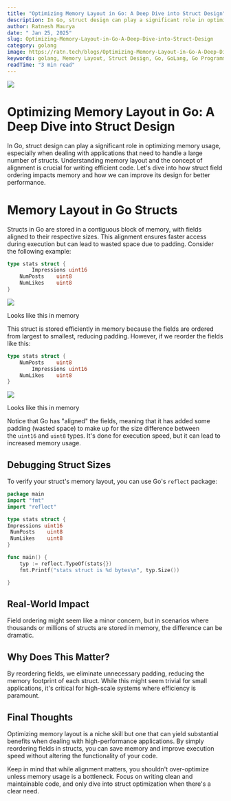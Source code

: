 ```yaml
---
title: "Optimizing Memory Layout in Go: A Deep Dive into Struct Design"
description: In Go, struct design can play a significant role in optimizing memory usage, especially when dealing with applications that need to handle a large number of structs. Understanding memory layout and the concept of alignment is crucial for writing efficient code. Let's dive into how struct field ordering impacts memory and how we can improve its design for better performance.
author: Ratnesh Maurya
date: " Jan 25, 2025"
slug: Optimizing-Memory-Layout-in-Go-A-Deep-Dive-into-Struct-Design
category: golang
image: https://ratn.tech/blogs/Optimizing-Memory-Layout-in-Go-A-Deep-Dive-into-Struct-Design.jpg
keywords: golang, Memory Layout, Struct Design, Go, GoLang, Go Programming, Go Memory Layout, Go Struct Design, GoLang Memory Layout, GoLang Struct Design, GoLang Programming, GoLang Structs, GoLang Memory Usage, GoLang Memory Optimization, GoLang Performance, GoLang Efficiency, GoLang Struct Field Ordering, GoLang Struct Field Alignment, GoLang Struct Field Padding, GoLang Struct Field Reordering, GoLang Struct Field Optimization, GoLang Struct Field Memory Usage, GoLang Struct Field Memory Layout, GoLang Struct Field Memory Optimization, GoLang Struct Field Memory Efficiency, GoLang Struct Field Memory Performance, GoLang Struct Field Memory Design, GoLang Struct Field Memory Impact, GoLang Struct Field Memory Benefits
readTime: "3 min read"
---
```


![](https://ratn.tech/blogs/Optimizing-Memory-Layout-in-Go-A-Deep-Dive-into-Struct-Design.jpg)


Optimizing Memory Layout in Go: A Deep Dive into Struct Design
==============================================================


[](https://medium.com/plans?dimension=post_audio_button&postId=dfef3ccba6e2&source=upgrade_membership---post_audio_button----------------------------------)

In Go, struct design can play a significant role in optimizing memory usage, especially when dealing with applications that need to handle a large number of structs. Understanding memory layout and the concept of alignment is crucial for writing efficient code. Let's dive into how struct field ordering impacts memory and how we can improve its design for better performance.

Memory Layout in Go Structs
===========================

Structs in Go are stored in a contiguous block of memory, with fields aligned to their respective sizes. This alignment ensures faster access during execution but can lead to wasted space due to padding. Consider the following example:

```go
type stats struct {
        Impressions uint16
	NumPosts    uint8
	NumLikes    uint8
}
```

![](https://miro.medium.com/v2/resize:fit:805/1*Qk0d1D8jv0PRY2ovVGglvQ.png)

Looks like this in memory

This struct is stored efficiently in memory because the fields are ordered from largest to smallest, reducing padding. However, if we reorder the fields like this:

```go
type stats struct {
	NumPosts    uint8
        Impressions uint16
	NumLikes    uint8
}
```

![](https://miro.medium.com/v2/resize:fit:875/1*Btj-x_IkEanGAErgP5baDA.png)

Looks like this in memory

Notice that Go has "aligned" the fields, meaning that it has added some padding (wasted space) to make up for the size difference between the `uint16` and `uint8` types. It's done for execution speed, but it can lead to increased memory usage.

Debugging Struct Sizes
----------------------

To verify your struct's memory layout, you can use Go's `reflect` package:

```go
package main
import "fmt"
import "reflect"

type stats struct {
Impressions uint16
 NumPosts    uint8
 NumLikes    uint8
}

func main() {
    typ := reflect.TypeOf(stats{})
    fmt.Printf("stats struct is %d bytes\n", typ.Size())

}

```

Real-World Impact
-----------------

Field ordering might seem like a minor concern, but in scenarios where thousands or millions of structs are stored in memory, the difference can be dramatic.

Why Does This Matter?
---------------------

By reordering fields, we eliminate unnecessary padding, reducing the memory footprint of each struct. While this might seem trivial for small applications, it's critical for high-scale systems where efficiency is paramount.

Final Thoughts
--------------

Optimizing memory layout is a niche skill but one that can yield substantial benefits when dealing with high-performance applications. By simply reordering fields in structs, you can save memory and improve execution speed without altering the functionality of your code.

Keep in mind that while alignment matters, you shouldn't over-optimize unless memory usage is a bottleneck. Focus on writing clean and maintainable code, and only dive into struct optimization when there's a clear need.